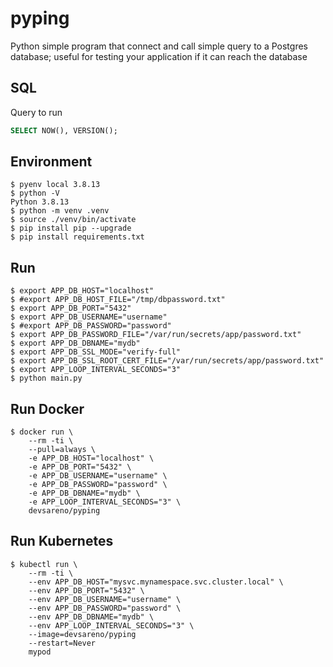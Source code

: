 # pyping
Python simple program that connect and call simple query to a Postgres database; useful for testing your application if it can reach the database

## SQL
Query to run
```sql
SELECT NOW(), VERSION();
```

## Environment
```shell
$ pyenv local 3.8.13
$ python -V
Python 3.8.13
$ python -m venv .venv
$ source ./venv/bin/activate
$ pip install pip --upgrade
$ pip install requirements.txt
```

## Run
```shell
$ export APP_DB_HOST="localhost"
$ #export APP_DB_HOST_FILE="/tmp/dbpassword.txt"
$ export APP_DB_PORT="5432"
$ export APP_DB_USERNAME="username"
$ #export APP_DB_PASSWORD="password"
$ export APP_DB_PASSWORD_FILE="/var/run/secrets/app/password.txt"
$ export APP_DB_DBNAME="mydb"
$ export APP_DB_SSL_MODE="verify-full"
$ export APP_DB_SSL_ROOT_CERT_FILE="/var/run/secrets/app/password.txt"
$ export APP_LOOP_INTERVAL_SECONDS="3"
$ python main.py
```

## Run Docker
```shell
$ docker run \
    --rm -ti \
    --pull=always \
    -e APP_DB_HOST="localhost" \
    -e APP_DB_PORT="5432" \
    -e APP_DB_USERNAME="username" \
    -e APP_DB_PASSWORD="password" \
    -e APP_DB_DBNAME="mydb" \
    -e APP_LOOP_INTERVAL_SECONDS="3" \
    devsareno/pyping
```

## Run Kubernetes
```shell
$ kubectl run \
    --rm -ti \
    --env APP_DB_HOST="mysvc.mynamespace.svc.cluster.local" \
    --env APP_DB_PORT="5432" \
    --env APP_DB_USERNAME="username" \
    --env APP_DB_PASSWORD="password" \
    --env APP_DB_DBNAME="mydb" \
    --env APP_LOOP_INTERVAL_SECONDS="3" \
    --image=devsareno/pyping
    --restart=Never
    mypod
```

